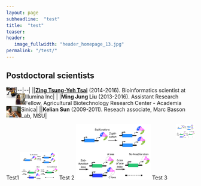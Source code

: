 ```yaml
---
layout: page
subheadline:  "test"
title:  "test"
teaser:
header:
   image_fullwidth: "header_homepage_13.jpg"
permalink: "/test/"
---
```


## Postdoctoral scientists
|--|--|
|<img src="../images/people_past/50px-Zing-20150307.jpg" align="left" height="30px">|[__Zing Tsung-Yeh Tsai__](https://sites.google.com/site/zingtyt/) (2014-2016). Bioinformatics scientist at Illumina Inc|
|<img src="../images/people_past/50px-Liu.jpg" align="left" height="30px"> |**Ming Jung Liu** (2013-2016). Assistant Research Fellow, Agricultural Biotechnology Research Center - Academia Sinica|
|<img src="../images/people_past/50px-Kelian_sun.jpeg" align="left" height="30px">|**Kelian Sun** (2009-2011). Reseach associate, Marc Basson Lab, MSU|

 


<img src="../images/research/research_subfunction.png" align="right" width="50">
Test1

<img src="../images/research/research_subfunction.png" width="100">
Test 2

<img src="../images/research/research_subfunction.png" width="200">
Test 3
